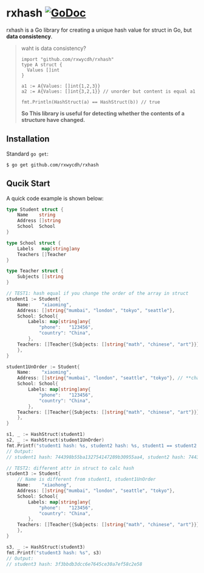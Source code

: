 # rxhash [![GoDoc](https://godoc.org/github.com/rxwycdh/rxhash?status.svg)](https://godoc.org/github.com/rxwycdh/rxhash)

rxhash is a Go library for creating a unique hash value for struct in Go,  but **data consistency**.
> waht is data consistency?
>
> ```golang
> import "github.com/rxwycdh/rxhash"
> type A struct {
>   Values []int
> }
> 
> a1 := A{Values: []int{1,2,3}}
> a2 := A{Values: []int{3,2,1}} // unorder but content is equal a1
> 
> fmt.Println(HashStruct(a) == HashStruct(b)) // true
> ```
>
> **So This library is useful for detecting whether the contents of a structure have changed.**


## Installation

Standard `go get`:

```
$ go get github.com/rxwycdh/rxhash
```

## Qucik Start

A quick code example is shown below:

```go
type Student struct {
    Name    string
    Address []string
    School  School
}

type School struct {
    Labels   map[string]any
    Teachers []Teacher
}

type Teacher struct {
    Subjects []string
}

// TEST1: hash equal if you change the order of the array in struct
student1 := Student{
    Name:    "xiaoming",
    Address: []string{"mumbai", "london", "tokyo", "seattle"},
    School: School{
        Labels: map[string]any{
            "phone":   "123456",
            "country": "China",
        },
    Teachers: []Teacher{{Subjects: []string{"math", "chinese", "art"}}},
    },
}

student1UnOrder := Student{
    Name:    "xiaoming",
    Address: []string{"mumbai", "london", "seattle", "tokyo"}, // **change this order!!**
    School: School{
        Labels: map[string]any{
            "phone":   "123456",
            "country": "China",
        },
    Teachers: []Teacher{{Subjects: []string{"math", "chinese", "art"}}},
    },
}

s1, _ := HashStruct(student1)
s2, _ := HashStruct(student1UnOrder)
fmt.Printf("student1 hash: %s, student2 hash: %s, student1 == student2 ? -> %t \n", s1, s2, s1 == s2)
// Output:
// student1 hash: 744398b55ba132754147289b30955aa4, student2 hash: 744398b55ba132754147289b30955aa4, student1 == student2 ? -> true

// TEST2: different attr in struct to calc hash
student3 := Student{
    // Name is different from student1, student1UnOrder
    Name:    "xiaohong",
    Address: []string{"mumbai", "london", "seattle", "tokyo"},
    School: School{
        Labels: map[string]any{
            "phone":   "123456",
            "country": "China",
        },
    Teachers: []Teacher{{Subjects: []string{"math", "chinese", "art"}}},
    },
}

s3, _ := HashStruct(student3)
fmt.Printf("student3 hash: %s", s3)
// Output:
// student3 hash: 3f3bbdb3dcc6e7645ce30a7ef58c2e58
```

